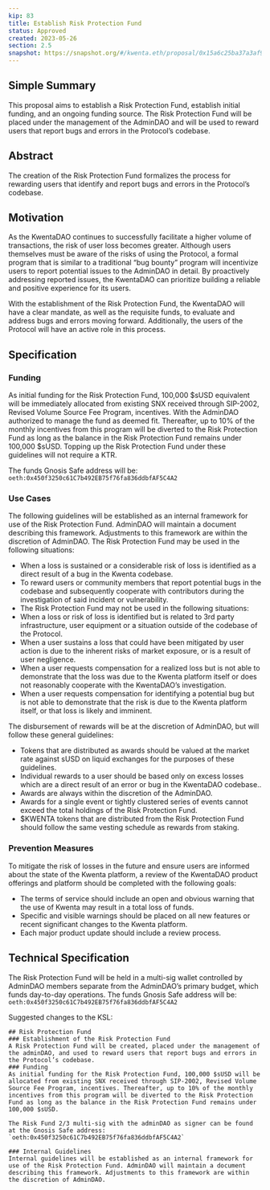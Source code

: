 ```yaml
---
kip: 83
title: Establish Risk Protection Fund
status: Approved
created: 2023-05-26
section: 2.5
snapshot: https://snapshot.org/#/kwenta.eth/proposal/0x15a6c25ba37a3af9ccc9c23ff6567d015c8bde4441b5b520ed986caf779b6694
---
```


## Simple Summary

This proposal aims to establish a Risk Protection Fund, establish initial funding, and an ongoing funding source. The Risk Protection Fund will be placed under the management of the AdminDAO and will be used to reward users that report bugs and errors in the Protocol’s codebase.

## Abstract

The creation of the Risk Protection Fund formalizes the process for rewarding users that identify and report bugs and errors in the Protocol’s codebase. 

## Motivation

As the KwentaDAO continues to successfully facilitate a higher  volume of transactions, the risk of user loss   becomes greater. Although users themselves must  be aware of the risks of using the Protocol, a formal program that is similar to a traditional “bug bounty” program will incentivize users  to report potential issues to the AdminDAO in detail. By proactively addressing reported issues, the KwentaDAO can prioritize building a reliable and  positive experience for its users. 

With the establishment of the Risk Protection Fund, the KwentaDAO will have a clear mandate, as well as the requisite funds, to evaluate and address bugs and errors moving forward. Additionally, the users of the Protocol will have an active role in this process.

## Specification

### Funding

As initial funding for the Risk Protection Fund, 100,000 $sUSD equivalent will be immediately allocated from existing SNX received through SIP-2002, Revised Volume Source Fee Program, incentives. With the AdminDAO authorized to manage the fund as deemed fit. Thereafter, up to 10% of the monthly incentives from this program will be diverted to the Risk Protection Fund as long as the balance in the Risk Protection Fund remains under 100,000 $sUSD. Topping up the Risk Protection Fund under these guidelines will not require a KTR.

The funds Gnosis Safe address will be: `oeth:0x450f3250c61C7b492EB75f76fa836ddbfAF5C4A2`

### Use Cases

The following guidelines will be established as an internal framework for use of the Risk Protection Fund. AdminDAO will maintain a document describing this framework. Adjustments to this framework are within the discretion of AdminDAO.
The Risk Protection Fund may be used in the following situations:
- When a loss is sustained or a considerable risk of loss is identified as a direct result of a bug in the Kwenta codebase.
- To reward  users or community members that report potential bugs in the codebase and subsequently cooperate with contributors during the investigation of said incident or vulnerability.
- The Risk Protection Fund may not be used in the following situations:
- When a loss or risk of loss is identified but is related to 3rd party infrastructure, user equipment or a situation outside of the codebase of the Protocol.
- When a user sustains a loss that could have been mitigated by user action is due to the inherent risks of market exposure, or is a result of user negligence.
- When a user requests compensation for a realized loss but is not able to demonstrate that the loss was due to the Kwenta platform itself or does not reasonably cooperate with the KwentaDAO’s investigation.
- When a user requests compensation for identifying a potential bug but is not able to demonstrate that the risk is due to the Kwenta platform itself, or that loss is likely and imminent.

The disbursement of rewards will be at the discretion of AdminDAO, but will follow these general guidelines:
- Tokens  that are distributed as awards should be valued at the market rate against sUSD on liquid exchanges for the purposes of these guidelines.
- Individual rewards to a user should be based only on excess losses which are a direct result of an error or bug in the KwentaDAO codebase.. 
- Awards are always within the discretion of the AdminDAO.
- Awards for a single event or tightly clustered series of events cannot exceed the total holdings of the Risk Protection Fund.
- $KWENTA tokens that are distributed from the Risk Protection Fund should follow the same vesting schedule as rewards from staking.

### Prevention Measures

To mitigate the risk of losses in the future and ensure users are informed about the state of the Kwenta platform, a review of the KwentaDAO product offerings and platform should be completed with the following goals:
- The terms of service should include an open and obvious warning that the use of Kwenta may result in a total loss of funds. 
- Specific and visible warnings should be placed on all new features or recent significant changes to the Kwenta platform. 
- Each major product update should include a review process.

## Technical Specification

The Risk Protection Fund will be held in a multi-sig wallet controlled by AdminDAO members separate from the AdminDAO’s primary budget, which funds day-to-day operations. The funds Gnosis Safe address will be: `oeth:0x450f3250c61C7b492EB75f76fa836ddbfAF5C4A2`


Suggested changes to the KSL:

```
## Risk Protection Fund
### Establishment of the Risk Protection Fund
A Risk Protection Fund will be created, placed under the management of the adminDAO, and used to reward users that report bugs and errors in the Protocol’s codebase. 
### Funding
As initial funding for the Risk Protection Fund, 100,000 $sUSD will be allocated from existing SNX received through SIP-2002, Revised Volume Source Fee Program, incentives. Thereafter, up to 10% of the monthly incentives from this program will be diverted to the Risk Protection Fund as long as the balance in the Risk Protection Fund remains under 100,000 $sUSD.

The Risk Fund 2/3 multi-sig with the adminDAO as signer can be found at the Gnosis Safe address: `oeth:0x450f3250c61C7b492EB75f76fa836ddbfAF5C4A2`

### Internal Guidelines
Internal guidelines will be established as an internal framework for use of the Risk Protection Fund. AdminDAO will maintain a document describing this framework. Adjustments to this framework are within the discretion of AdminDAO.
```

